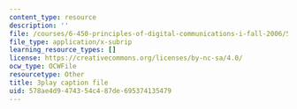```yaml
---
content_type: resource
description: ''
file: /courses/6-450-principles-of-digital-communications-i-fall-2006/578ae4d9474354c487de695374135479_vulw9qGXbH0.vtt
file_type: application/x-subrip
learning_resource_types: []
license: https://creativecommons.org/licenses/by-nc-sa/4.0/
ocw_type: OCWFile
resourcetype: Other
title: 3play caption file
uid: 578ae4d9-4743-54c4-87de-695374135479
---
```

